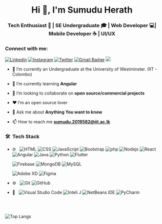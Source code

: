 <h1 align="center">Hi 👋, I'm Sumudu Herath</h1>
<h3 align="center">Tech Enthusiast 🐧 | SE Undergraduate 🎓 | Web Developer 💻| Mobile Developer ☕  | UI/UX</h3>

### Connect with me:

[![Linkedin](https://img.shields.io/badge/-CONNECT-blue?style=for-the-badge&logo=Linkedin&link=https://www.linkedin.com/in/sumudusujith/)](https://www.linkedin.com/in/sumudusujith/)
[![Instagram](https://img.shields.io/badge/-Follow-E4405F?style=for-the-badge&logo=Instagram&logoColor=white&link=https://instagram.com/sujith_herath/)](https://instagram.com/sujith_herath/)
[![Twitter](https://img.shields.io/badge/-Follow-blue?style=for-the-badge&logo=Twitter&link=https://twitter.com/sumudu_sujith/)](https://twitter.com/sumudu_sujith/)
[![Gmail Badge](https://img.shields.io/badge/-sumudusujith@gmail.com-c14438?style=for-the-badge&logo=Gmail&logoColor=white&link=mailto:sumudusujith@gmail.com)](mailto:sumudusujith@gmail.com)
<a href="https://sumudusujith.github.io"><img src="https://img.shields.io/badge/-sumudusujith.github.io-3423A6?style=for-the-badge&logo=Google-Chrome&logoColor=white"/></a>


- 🔭 I’m currently an Undergraduate at the University of Westminster. (IIT - Colombo)

- 🌱 I’m currently learning **Angular**

- 👯 I’m looking to collaborate on **open source/commercial projects**

- ❤ I’m an open source lover

- 💬 Ask me about **Anything You want to know**

- 📫 How to reach me **sumudu.2019582@iit.ac.lk**


### 🛠 &nbsp;Tech Stack

- 🌐 &nbsp;
  ![HTML](https://img.shields.io/badge/-HTML-333333?style=flat&logo=HTML5)
  ![CSS](https://img.shields.io/badge/-CSS-333333?style=flat&logo=CSS3&logoColor=1572B6)
  ![JavaScript](https://img.shields.io/badge/-JavaScript-333333?style=flat&logo=javascript)
  ![Bootstrap](https://img.shields.io/badge/-Bootstrap-333333?style=flat&logo=bootstrap&logoColor=563D7C)
  ![php](https://img.shields.io/badge/-php-333333?style=flat&logo=php&logoColor=563D7C)
  ![Nodejs](https://img.shields.io/badge/-Nodejs-333333?style=flat&logo=Node.js)
  ![React](https://img.shields.io/badge/-React-333333?style=flat&logo=react)
  ![Angular](https://img.shields.io/badge/-Angular-333333?style=flat&logo=angular)
  ![Java](https://img.shields.io/badge/-Java-333333?style=flat&logo=java)
  ![Python](https://img.shields.io/badge/-Python-333333?style=flat&logo=python)
  ![Flutter](https://img.shields.io/badge/-Flutter-333333?style=flat&logo=flutter)


  ![Firebase](https://img.shields.io/badge/-Firebase-333333?style=flat&logo=firebase)
  ![MongoDB](https://img.shields.io/badge/-MongoDB-333333?style=flat&logo=mongodb)
  ![MySQL](https://img.shields.io/badge/-MySQL-333333?style=flat&logo=mysql)
  
   ![Adobe XD](https://img.shields.io/badge/-Adobe-XD-333333?style=flat&logo=AdobeXD)
   ![Figma](https://img.shields.io/badge/-figma-333333?style=flat&logo=figma)


- ⚙️ &nbsp;
  ![Git](https://img.shields.io/badge/-Git-333333?style=flat&logo=git)
  ![GitHub](https://img.shields.io/badge/-GitHub-333333?style=flat&logo=github)
 
- 🔧 &nbsp;
  ![Visual Studio Code](https://img.shields.io/badge/-Visual%20Studio%20Code-333333?style=flat&logo=visual-studio-code&logoColor=007ACC)
  ![Inteli J](https://img.shields.io/badge/IntelliJIDEA-333333?style=flat&logo=intellij-idea&logoColor=007ACC)
  ![NetBeans IDE](https://img.shields.io/badge/NetBeansIDE-333333?style=flat&logo=apache-netbeans-ide&logoColor=007ACC)
  ![PyCharm](https://img.shields.io/badge/PyCharm-333333?style=flat&logo=PyCharm&logoColor=007ACC)


<br />
<br />

![Top Langs](https://github-readme-stats.vercel.app/api/top-langs/?username=sumudusujith&layout=compact&langs_count=8&theme=dark)
